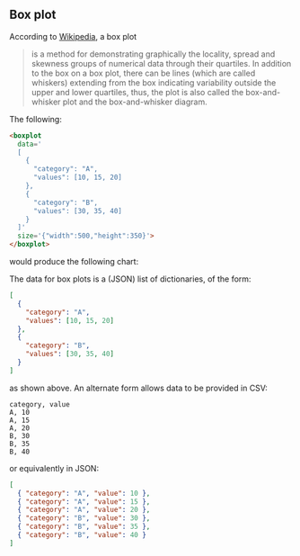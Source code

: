 ## Box plot

According to [Wikipedia](https://en.wikipedia.org/wiki/Box_plot), a box plot

> is a method for demonstrating graphically the locality, spread and
> skewness groups of numerical data through their quartiles. In
> addition to the box on a box plot, there can be lines (which are
> called whiskers) extending from the box indicating variability
> outside the upper and lower quartiles, thus, the plot is also called
> the box-and-whisker plot and the box-and-whisker diagram.

The following:

```html
<boxplot
  data='
  [
    {
      "category": "A",
      "values": [10, 15, 20]
    },
    {
      "category": "B",
      "values": [30, 35, 40]
    }
  ]'
  size='{"width":500,"height":350}'>
</boxplot>
```
would produce the following chart:

<span  class="chart-container" id="boxplot_0"></span>

The data for box plots is a (JSON) list of dictionaries, of the form:

```json
[
  {
    "category": "A",
    "values": [10, 15, 20]
  },
  {
    "category": "B",
    "values": [30, 35, 40]
  }
]
```

as shown above. An alternate form allows data to be provided in CSV:

```csv
category, value
A, 10
A, 15
A, 20
B, 30
B, 35
B, 40
```

or equivalently in JSON:

```json
[
  { "category": "A", "value": 10 },
  { "category": "A", "value": 15 },
  { "category": "A", "value": 20 },
  { "category": "B", "value": 30 },
  { "category": "B", "value": 35 },
  { "category": "B", "value": 40 }
]
```

<script>
 setTimeout(() => {
  Promise.resolve().then(() => 
  Doodl.boxplot(
    '#boxplot_0',
    [
      { "category": "A", "value": 10 },
      { "category": "A", "value": 15 },
      { "category": "A", "value": 20 },
      { "category": "B", "value": 30 },
      { "category": "B", "value": 35 },
      { "category": "B", "value": 40 }
    ], {
      'width': 500,
      'height': 350
    },{},["DarkOrange"]
  ));
}, 1000);
</script>
